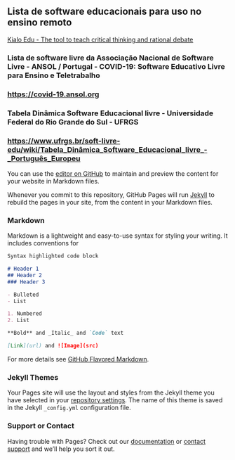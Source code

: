 ## Lista de software educacionais para uso no ensino remoto

[Kialo Edu - The tool to teach critical thinking and rational debate](https://www.kialo-edu.com)

### Lista de software livre da Associação Nacional de Software Livre - ANSOL / Portugal - COVID-19: Software Educativo Livre para Ensino e Teletrabalho
### https://covid-19.ansol.org

### Tabela Dinâmica Software Educacional livre - Universidade Federal do Rio Grande do Sul - UFRGS
### https://www.ufrgs.br/soft-livre-edu/wiki/Tabela_Dinâmica_Software_Educacional_livre_-_Português_Europeu

You can use the [editor on GitHub](https://github.com/mrockembach/covid-software-educacionais.github.io/edit/gh-pages/index.md) to maintain and preview the content for your website in Markdown files.

Whenever you commit to this repository, GitHub Pages will run [Jekyll](https://jekyllrb.com/) to rebuild the pages in your site, from the content in your Markdown files.

### Markdown

Markdown is a lightweight and easy-to-use syntax for styling your writing. It includes conventions for

```markdown
Syntax highlighted code block

# Header 1
## Header 2
### Header 3

- Bulleted
- List

1. Numbered
2. List

**Bold** and _Italic_ and `Code` text

[Link](url) and ![Image](src)
```

For more details see [GitHub Flavored Markdown](https://guides.github.com/features/mastering-markdown/).

### Jekyll Themes

Your Pages site will use the layout and styles from the Jekyll theme you have selected in your [repository settings](https://github.com/mrockembach/covid-software-educacionais.github.io/settings). The name of this theme is saved in the Jekyll `_config.yml` configuration file.

### Support or Contact

Having trouble with Pages? Check out our [documentation](https://docs.github.com/categories/github-pages-basics/) or [contact support](https://github.com/contact) and we’ll help you sort it out.
